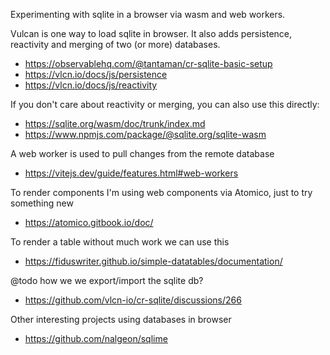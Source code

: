 Experimenting with sqlite in a browser via wasm and web workers.

Vulcan is one way to load sqlite in browser. It also adds persistence, reactivity and merging of two (or more) databases.

- https://observablehq.com/@tantaman/cr-sqlite-basic-setup
- https://vlcn.io/docs/js/persistence
- https://vlcn.io/docs/js/reactivity

If you don't care about reactivity or merging, you can also use this directly:

- https://sqlite.org/wasm/doc/trunk/index.md
- https://www.npmjs.com/package/@sqlite.org/sqlite-wasm

A web worker is used to pull changes from the remote database

- https://vitejs.dev/guide/features.html#web-workers

To render components I'm using web components via Atomico, just to try something new

- https://atomico.gitbook.io/doc/

To render a table without much work we can use this

- https://fiduswriter.github.io/simple-datatables/documentation/

@todo how we we export/import the sqlite db?

- https://github.com/vlcn-io/cr-sqlite/discussions/266

Other interesting projects using databases in browser

- https://github.com/nalgeon/sqlime


